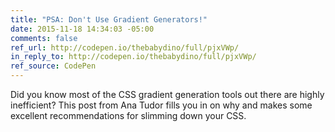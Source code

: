 ```yaml
---
title: "PSA: Don't Use Gradient Generators!"
date: 2015-11-18 14:34:03 -05:00
comments: false
ref_url: http://codepen.io/thebabydino/full/pjxVWp/
in_reply_to: http://codepen.io/thebabydino/full/pjxVWp/
ref_source: CodePen
---
```


Did you know most of the CSS gradient generation tools out there are highly inefficient? This post from Ana Tudor fills you in on why and makes some excellent recommendations for slimming down your CSS.